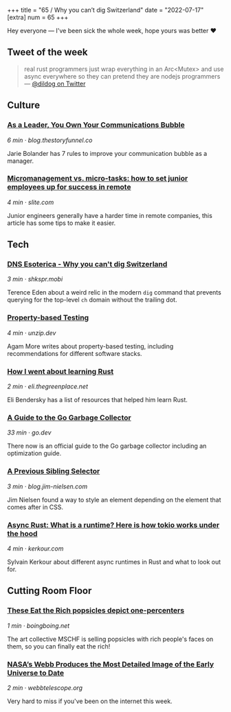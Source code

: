 +++
title = "65 / Why you can’t dig Switzerland"
date = "2022-07-17"
[extra]
num = 65
+++

Hey everyone — I've been sick the whole week, hope yours was better ❤️

## Tweet of the week

> real rust programmers just wrap everything in an Arc<Mutex<T>> and use async everywhere so they can pretend they are nodejs programmers
> — [@dildog on Twitter](https://twitter.com/dildog/status/1548091710063882240)

## Culture
### [As a Leader, You Own Your Communications Bubble](https://blog.thestoryfunnel.co/as-a-leader-you-own-your-communications-bubble/)
_6 min · blog.thestoryfunnel.co_

Jarie Bolander has 7 rules to improve your communication bubble as a manager.

### [Micromanagement vs. micro-tasks: how to set junior employees up for success in remote](https://slite.com/blog/micromanagement-is-not-a-bad-word)
_4 min · slite.com_

Junior engineers generally have a harder time in remote companies, this article has some tips to make it easier.

## Tech
### [DNS Esoterica - Why you can't dig Switzerland](https://shkspr.mobi/blog/2022/07/dns-esoterica-why-you-cant-dig-switzerland/)
_3 min · shkspr.mobi_

Terence Eden about a weird relic in the modern `dig` command that prevents querying for the top-level `ch` domain without the trailing dot.

### [Property-based Testing](https://unzip.dev/0x009-property-based-testing/)
_4 min · unzip.dev_

Agam More writes about property-based testing, including recommendations for different software stacks. 

### [How I went about learning Rust](https://eli.thegreenplace.net/2022/how-i-went-about-learning-rust/)
_2 min · eli.thegreenplace.net_

Eli Bendersky has a list of resources that helped him learn Rust.

### [A Guide to the Go Garbage Collector](https://go.dev/doc/gc-guide)
_33 min · go.dev_

There now is an official guide to the Go garbage collector including an optimization guide.

### [A Previous Sibling Selector](https://blog.jim-nielsen.com/2022/previous-sibling-selector/)
_3 min · blog.jim-nielsen.com_

Jim Nielsen found a way to style an element depending on the element that comes after in CSS.

### [Async Rust: What is a runtime? Here is how tokio works under the hood](https://kerkour.com/rust-async-await-what-is-a-runtime)
_4 min · kerkour.com_

Sylvain Kerkour about different async runtimes in Rust and what to look out for.

## Cutting Room Floor

### [These Eat the Rich popsicles depict one-percenters](https://boingboing.net/2022/07/11/these-eat-the-rich-popsicles-depict-one-percenters.html)
_1 min · boingboing.net_

The art collective MSCHF is selling popsicles with rich people's faces on them, so you can finally eat the rich!

### [NASA’s Webb Produces the Most Detailed Image of the Early Universe to Date](https://webbtelescope.org/contents/news-releases/2022/news-2022-038)
_2 min · webbtelescope.org_

Very hard to miss if you've been on the internet this week.
